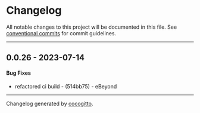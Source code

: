 # Changelog
All notable changes to this project will be documented in this file. See [conventional commits](https://www.conventionalcommits.org/) for commit guidelines.

- - -
## 0.0.26 - 2023-07-14
#### Bug Fixes
- refactored ci build - (514bb75) - eBeyond

- - -

Changelog generated by [cocogitto](https://github.com/cocogitto/cocogitto).
